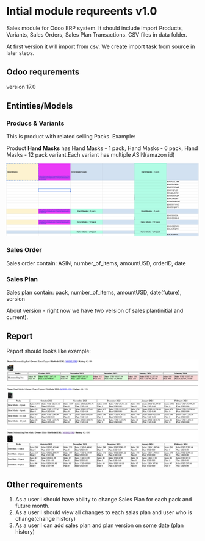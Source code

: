 # Intial module requreents v1.0

Sales module for Odoo ERP system. It should include import Products, Variants, Sales Orders, Sales Plan Transactions. CSV files in data folder.

At first version it will import from csv. We create import task from source in later steps.

## Odoo requrements

version 17.0

## Entinties/Models

### Producs & Variants

This is product with related selling Packs.
Example:

Product **Hand Masks** has Hand Masks - 1 pack, Hand Masks - 6 pack, Hand Masks - 12 pack variant.Each variant has multiple ASIN(amazon id)

![Structire to describe product](static/screen1.png)

### Sales Order

Sales order contain: ASIN, number_of_items, amountUSD, orderID, date

### Sales Plan

Sales plan contain: pack, number_of_items, amountUSD, date(future), version

About version - right now we have two version of sales plan(initial and current).

## Report

Report should looks like example:

![Alt text](static/screen2.png)

## Other requirements

1. As a user I should have ability to change Sales Plan for each pack and future month.
2. As a user I should view all changes to each salas plan and user who is change(change history)
3. As a user I can add sales plan and plan version on some date (plan history)
